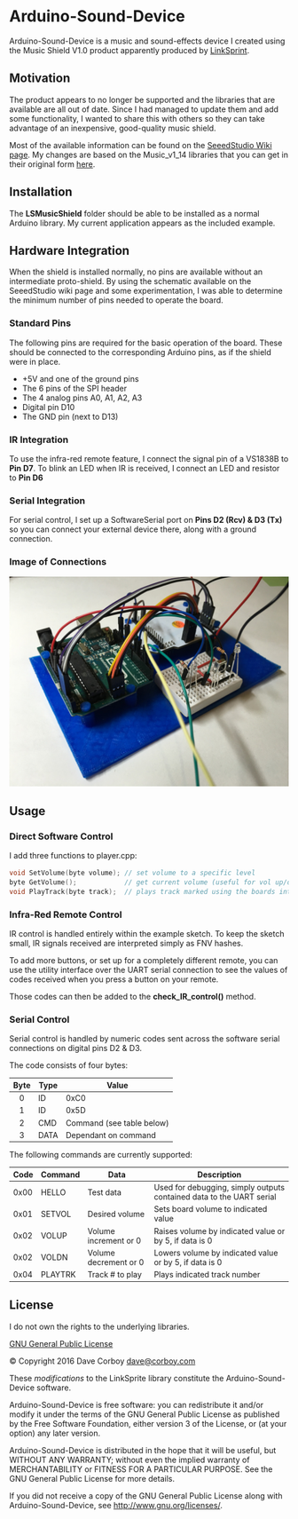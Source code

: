 # Arduino-Sound-Device

Arduino-Sound-Device is a music and sound-effects device I created using the Music Shield V1.0 product apparently produced by [LinkSprint](http://www.linksprite.com/).

## Motivation

The product appears to no longer be supported and the libraries that are available are all out of date. Since I had managed to update them and add some functionality, I wanted to share this with others so they can take advantage of an inexpensive, good-quality music shield.

Most of the available information can be found on the [SeeedStudio Wiki page](http://www.seeedstudio.com/wiki/Music_Shield_V1.0). My changes are based on the Music_v1_14 libraries that you can get in their original form [here](http://www.seeedstudio.com/wiki/File:Music_v1_14.zip).

## Installation

The **LSMusicShield** folder should be able to be installed as a normal Arduino library. My current application appears as the included example.

## Hardware Integration

When the shield is installed normally, no pins are available without an intermediate proto-shield. By using the schematic available on the SeeedStudio wiki page and some experimentation, I was able to determine the minimum number of pins needed to operate the board.

### Standard Pins

The following pins are required for the basic operation of the board. These should be connected to the corresponding Arduino pins, as if the shield were in place.

* +5V and one of the ground pins
* The 6 pins of the SPI header
* The 4 analog pins A0, A1, A2, A3
* Digital pin D10
* The GND pin (next to D13)

### IR Integration

To use the infra-red remote feature, I connect the signal pin of a VS1838B to **Pin D7**.
To blink an LED when IR is received, I connect an LED and resistor to **Pin D6**

### Serial Integration

For serial control, I set up a SoftwareSerial port on **Pins D2 (Rcv) & D3 (Tx)** so you can connect your external device there, along with a ground connection.

### Image of Connections

![Mounted with Connections](mounted-connections.jpg?raw=true "Mounted with Connections")

## Usage

### Direct Software Control

I add three functions to player.cpp:

``` c++
void SetVolume(byte volume); // set volume to a specific level
byte GetVolume();            // get current volume (useful for vol up/down)
void PlayTrack(byte track);  // plays track marked using the boards internal naming scheme
```

### Infra-Red Remote Control

IR control is handled entirely within the example sketch. To keep the sketch small, IR signals received are interpreted simply as FNV hashes.

To add more buttons, or set up for a completely different remote, you can use the utility interface over the UART serial connection to see the values of codes received when you press a button on your remote.

Those codes can then be added to the **check_IR_control()** method.

### Serial Control

Serial control is handled by numeric codes sent across the software serial connections on digital pins D2 & D3.

The code consists of four bytes:

| Byte | Type | Value  |
|:---:| --- | --- |
| 0 | ID | 0xC0 |
| 1 | ID | 0x5D |
| 2 | CMD | Command (see table below) |
| 3 | DATA | Dependant on command |

The following commands are currently supported:

| Code | Command | Data | Description  |
| --- | --- | --- | --- |
| 0x00 | HELLO | Test data | Used for debugging, simply outputs contained data to the UART serial |
| 0x01 | SETVOL | Desired volume | Sets board volume to indicated value |
| 0x02 | VOLUP | Volume increment or 0 | Raises volume by indicated value or by 5, if data is 0 |
| 0x02 | VOLDN | Volume decrement or 0 | Lowers volume by indicated value or by 5, if data is 0 |
| 0x04 | PLAYTRK | Track # to play | Plays indicated track number |

## License

I do not own the rights to the underlying libraries.

[GNU General Public License](http://www.gnu.org/licenses/)

&copy; Copyright 2016 Dave Corboy <dave@corboy.com>

These *modifications* to the LinkSprite library constitute the Arduino-Sound-Device software.

Arduino-Sound-Device is free software: you can redistribute it and/or modify
it under the terms of the GNU General Public License as published by
the Free Software Foundation, either version 3 of the License, or
(at your option) any later version.

Arduino-Sound-Device is distributed in the hope that it will be useful,
but WITHOUT ANY WARRANTY; without even the implied warranty of
MERCHANTABILITY or FITNESS FOR A PARTICULAR PURPOSE.  See the
GNU General Public License for more details.

If you did not receive a copy of the GNU General Public License
along with Arduino-Sound-Device, see <http://www.gnu.org/licenses/>.